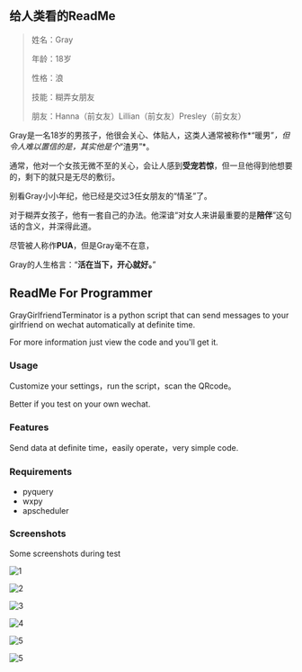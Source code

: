 ## 给人类看的ReadMe

>  姓名：Gray
>
>  年龄：18岁
>
>  性格：浪
>
>  技能：糊弄女朋友
>
>  朋友：Hanna（前女友）Lillian（前女友）Presley（前女友）
>

Gray是一名18岁的男孩子，他很会关心、体贴人，这类人通常被称作*“暖男”*，但令人难以置信的是，其实他是个*“渣男”*。

通常，他对一个女孩无微不至的关心，会让人感到**受宠若惊**，但一旦他得到他想要的，剩下的就只是无尽的敷衍。

别看Gray小小年纪，他已经是交过3任女朋友的“情圣”了。

对于糊弄女孩子，他有一套自己的办法。他深谙“对女人来讲最重要的是**陪伴**”这句话的含义，并深得此道。

尽管被人称作**PUA**，但是Gray毫不在意，

Gray的人生格言：“**活在当下，开心就好。**”



## ReadMe For Programmer

GrayGirlfriendTerminator is a python script that can send messages to your girlfriend on wechat automatically at definite time.

For more information just view the code and you'll get it.

### Usage

Customize your settings，run the script，scan the QRcode。

Better if you test on your own wechat.

### Features

Send data at definite time，easily operate，very simple code.

### Requirements

- pyquery
- wxpy
- apscheduler

### Screenshots

Some screenshots during test

![1](https://raw.githubusercontent.com/JosephTribbianni/Gray/master/images/Screenshot_2019-04-25-14-36-21-38.png)

![2](https://raw.githubusercontent.com/JosephTribbianni/Gray/master/images/Screenshot_2019-04-25-14-37-37-86.png)

![3](https://raw.githubusercontent.com/JosephTribbianni/Gray/master/images/Screenshot_2019-04-25-14-37-56-69.png)

![4](https://raw.githubusercontent.com/JosephTribbianni/Gray/master/images/Screenshot_2019-04-25-14-38-04-77.png)

![5](https://raw.githubusercontent.com/JosephTribbianni/Gray/master/images/Screenshot_2019-04-25-14-38-12-12.png)

![5](https://raw.githubusercontent.com/JosephTribbianni/Gray/master/images/Screenshot_2019-04-25-14-38-24-00.png)









